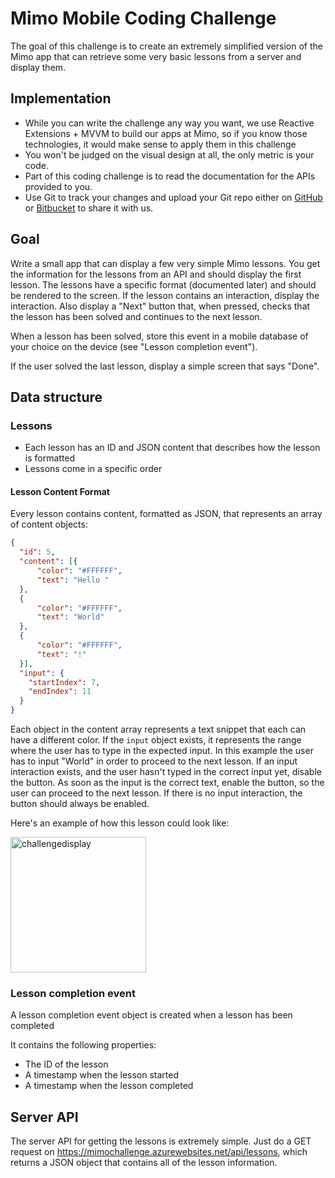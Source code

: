 # Mimo Mobile Coding Challenge

The goal of this challenge is to create an extremely simplified version of the Mimo app that can retrieve some very basic lessons from a server and display them.

## Implementation

- While you can write the challenge any way you want, we use Reactive Extensions + MVVM to build our apps at Mimo, so if you know those technologies, it would make sense to apply them in this challenge
- You won't be judged on the visual design at all, the only metric is your code.
- Part of this coding challenge is to read the documentation for the APIs provided to you.
- Use Git to track your changes and upload your Git repo either on [GitHub](https://github.com) or [Bitbucket](https://bitbucket.com) to share it with us.

## Goal

Write a small app that can display a few very simple Mimo lessons. You get the information for the lessons from an API and should display the first lesson. The lessons have a specific format (documented later) and should be rendered to the screen. If the lesson contains an interaction, display the interaction. Also display a "Next" button that, when pressed, checks that the lesson has been solved and continues to the next lesson.

When a lesson has been solved, store this event in a mobile database of your choice on the device (see "Lesson completion event").

If the user solved the last lesson, display a simple screen that says "Done".

## Data structure

### Lessons

- Each lesson has an ID and JSON content that describes how the lesson is formatted
- Lessons come in a specific order

#### Lesson Content Format

Every lesson contains content, formatted as JSON, that represents an array of content objects:

```json
{
  "id": 5,
  "content": [{
      "color": "#FFFFFF",
      "text": "Hello "
  },
  {
      "color": "#FFFFFF",
      "text": "World"
  },
  {
      "color": "#FFFFFF",
      "text": "!"
  }],
  "input": {
    "startIndex": 7,
    "endIndex": 11
  }
}
```

Each object in the content array represents a text snippet that each can have a different color. If the `input` object exists, it represents the range where the user has to type in the expected input. In this example the user has to input "World" in order to proceed to the next lesson. If an input interaction exists, and the user hasn't typed in the correct input yet, disable the button. As soon as the input is the correct text, enable the button, so the user can proceed to the next lesson. If there is no input interaction, the button should always be enabled.

Here's an example of how this lesson could look like:

<img width="217" alt="challengedisplay" src="https://user-images.githubusercontent.com/964691/39253366-fe542ad0-48a7-11e8-98c4-8e1c2c6a470d.PNG">

### Lesson completion event

A lesson completion event object is created when a lesson has been completed

It contains the following properties:
- The ID of the lesson
- A timestamp when the lesson started
- A timestamp when the lesson completed

## Server API

The server API for getting the lessons is extremely simple. Just do a GET request on https://mimochallenge.azurewebsites.net/api/lessons, which returns a JSON object that contains all of the lesson information.
